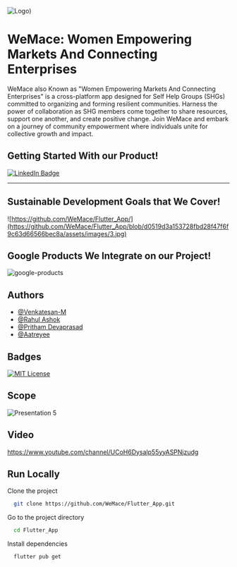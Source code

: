 
![Logo)](https://github.com/WeMace/Flutter_App/assets/127939893/e0a3780d-01c0-4722-a163-17df40b3c663)

# WeMace: Women Empowering Markets And Connecting Enterprises
WeMace also Known as "Women Empowering Markets And Connecting Enterprises" is a cross-platform app designed for Self Help Groups (SHGs) committed to organizing and forming resilient communities. Harness the power of collaboration as SHG members come together to share resources, support one another, and create positive change. Join WeMace and embark on a journey of community empowerment where individuals unite for collective growth and impact.

## Getting Started With our Product!

<a href="https://www.youtube.com/channel/UCoH6Dysalp55yyASPNjzudg">
    <img src="https://img.shields.io/badge/YouTube-%23FF0000.svg?style=for-the-badge&logo=YouTube&logoColor=white" alt="LinkedIn Badge"/>
</a> 	
  
 <hr>

 ## Sustainable Development Goals that We Cover!

![https://github.com/WeMace/Flutter_App/](https://github.com/WeMace/Flutter_App/blob/d0519d3a153728fbd28f47f6f9c63d66566bec8a/assets/images/3.jpg)

 ## Google Products We Integrate on our Project!

![google-products](https://github.com/WeMace/Flutter_App/assets/127939893/8b0f92de-a0e0-4add-95ef-d1d9096dab82)
## Authors

- [@Venkatesan-M](https://github.com/Venkatesan-M)
- [@Rahul Ashok](https://github.com/NeuralNinja110)
- [@Pritham Devaprasad](https://github.com/prithamdevaprasad)
- [@Aatreyee](https://github.com/1-three)
## Badges


[![MIT License](https://img.shields.io/badge/License-MIT-green.svg)](https://choosealicense.com/licenses/mit/)

## Scope

![Presentation 5](https://github.com/WeMace/Flutter_App/blob/d0519d3a153728fbd28f47f6f9c63d66566bec8a/assets/images/5.jpg)

## Video

https://www.youtube.com/channel/UCoH6Dysalp55yyASPNjzudg


## Run Locally

Clone the project

```bash
  git clone https://github.com/WeMace/Flutter_App.git
```

Go to the project directory

```bash
  cd Flutter_App
```

Install dependencies

```bash
  flutter pub get
```
